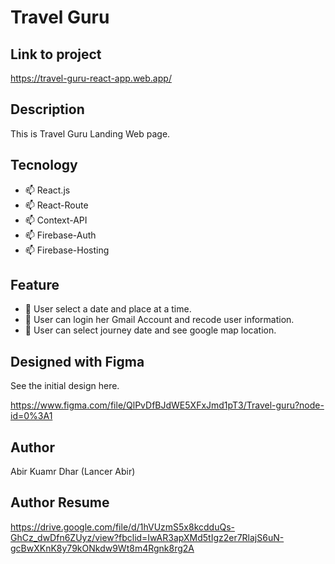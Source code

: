 
# Travel Guru

## Link to project

<https://travel-guru-react-app.web.app/>

## Description

This is Travel Guru Landing Web page.

## Tecnology

- 📫  React.js
- 📫  React-Route
- 📫  Context-API
- 📫  Firebase-Auth
- 📫  Firebase-Hosting


## Feature

 - 🌱 User select a date and place at a time.
 - 🌱 User can login her Gmail Account and recode user information.
 - 🌱 User can select journey date and see google map location.
 

## Designed with Figma

See the initial design here.

<https://www.figma.com/file/QlPvDfBJdWE5XFxJmd1pT3/Travel-guru?node-id=0%3A1>


## Author

Abir Kuamr Dhar (Lancer Abir)

## Author Resume

<https://drive.google.com/file/d/1hVUzmS5x8kcdduQs-GhCz_dwDfn6ZUyz/view?fbclid=IwAR3apXMd5tIgz2er7RlajS6uN-gcBwXKnK8y79kONkdw9Wt8m4Rgnk8rg2A>
